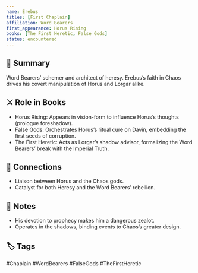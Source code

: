 ```yaml
---
name: Erebus
titles: [First Chaplain]
affiliation: Word Bearers
first_appearance: Horus Rising
books: [The First Heretic, False Gods]
status: encountered
---
```


## 🧠 Summary
Word Bearers’ schemer and architect of heresy. Erebus’s faith in Chaos drives his covert manipulation of Horus and Lorgar alike.

## ⚔️ Role in Books
- Horus Rising: Appears in vision-form to influence Horus’s thoughts (prologue foreshadow).  
- False Gods: Orchestrates Horus’s ritual cure on Davin, embedding the first seeds of corruption.  
- The First Heretic: Acts as Lorgar’s shadow advisor, formalizing the Word Bearers’ break with the Imperial Truth.

## 🔗 Connections
- Liaison between Horus and the Chaos gods.  
- Catalyst for both Heresy and the Word Bearers’ rebellion.

## 📝 Notes
- His devotion to prophecy makes him a dangerous zealot.  
- Operates in the shadows, binding events to Chaos’s greater design.

## 🏷︎ Tags
#Chaplain #WordBearers #FalseGods #TheFirstHeretic  